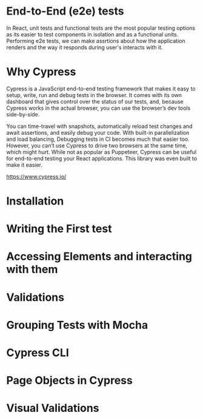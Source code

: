 # End-to-End (e2e) tests
In React, unit tests and functional tests are the most popular testing options as its easier to test components in isolation and as a functional units. Performing e2e tests, we can make assrtions about how the application renders and the way it responds during user's interacts with it.

# Why Cypress
Cypress is a JavaScript end-to-end testing framework that makes it easy to setup, write, run and debug tests in the browser. It comes with its own dashboard that gives control over the status of our tests, and, because Cypress works in the actual browser, you can use the browser’s dev tools side-by-side.

You can time-travel with snapshots, automatically reload test changes and await assertions, and easily debug your code. With built-in parallelization and load balancing, Debugging tests in CI becomes much that easier too. However, you can’t use Cypress to drive two browsers at the same time, which might hurt. While not as popular as Puppeteer, Cypress can be useful for end-to-end testing your React applications. This library was even built to make it easier.

https://www.cypress.io/

# Installation
# Writing the First test
# Accessing Elements and interacting with them
# Validations
# Grouping Tests with Mocha
# Cypress CLI
# Page Objects in Cypress
# Visual Validations
